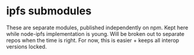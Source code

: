 # ipfs submodules

These are separate modules, published independently on npm.
Kept here while node-ipfs implementation is young. Will be
broken out to separate repos when the time is right.
For now, this is easier + keeps all interop versions locked.
